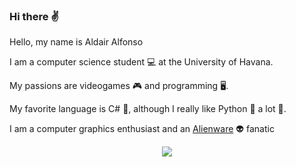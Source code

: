 ### Hi there ✌️

Hello, my name is Aldair Alfonso 

I am a computer science student 💻 at the University of Havana.

My passions are videogames 🎮 and programming 🖥️. 

My favorite language is C# 💙, although I really like Python 🐍 a lot 💚. 

I am a computer graphics enthusiast and an [Alienware](https://www.google.com/url?sa=t&rct=j&q=&esrc=s&source=web&cd=&cad=rja&uact=8&ved=2ahUKEwj7pdSS8PT6AhVKRTABHTcWBgcQFnoECBgQAQ&url=https%3A%2F%2Fwww.dell.com%2Fen-us%2Fgaming%2Falienware&usg=AOvVaw1nzs2eGHfLzMJRQA1bJBCn) 👽 fanatic


<p align="center">
  <a href="https://skillicons.dev">
    <img src="https://skillicons.dev/icons?i=git,py,cs,cpp,dotnet,fastapi,django,nestjs,github,latex,mysql,visualstudio,vscode" />
  </a>
</p>

<!--
**aldairlfp/aldairlfp** is a ✨ _special_ ✨ repository because its `README.md` (this file) appears on your GitHub profile.

Here are some ideas to get you started:

- 🔭 I’m currently working on ...
- 🌱 I’m currently learning ...
- 👯 I’m looking to collaborate on ...
- 🤔 I’m looking for help with ...
- 💬 Ask me about ...
- 📫 How to reach me: ...
- 😄 Pronouns: ...
- ⚡ Fun fact: ...
-->
